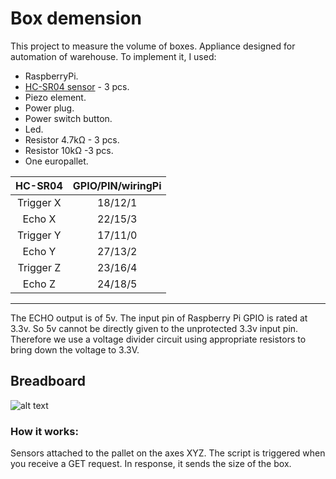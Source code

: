 # Box demension

This project to measure the volume of boxes. 
Appliance designed for automation of warehouse. To implement it, I used:
- RaspberryPi.
- [HC-SR04 sensor](http://www.micropik.com/PDF/HCSR04.pdf) - 3 pcs.
- Piezo element.
- Power plug.
- Power switch button.
- Led.
- Resistor 4.7kΩ - 3 pcs.
- Resistor 10kΩ -3 pcs.
- One europallet.

| HC-SR04   | GPIO/PIN/wiringPi  |
| :-------: |:---------:|
| Trigger X | 18/12/1     |
| Echo X    | 22/15/3     |
| Trigger Y | 17/11/0    |
| Echo Y    | 27/13/2     |
| Trigger Z | 23/16/4   |
| Echo Z    | 24/18/5     |

---
The ECHO output is of 5v. The input pin of Raspberry Pi GPIO is rated at 3.3v. So 5v cannot be directly given to the unprotected 3.3v input pin. Therefore we use a voltage divider circuit using appropriate resistors to bring down the voltage to 3.3V.

## Breadboard
![alt text](https://rawgit.com/jezman/box-demension/master/breadboard.jpg "Breadboard")



### How it works:
Sensors attached to the pallet on the axes XYZ. 
The script is triggered when you receive a GET request. In response, it sends the size of the box.
